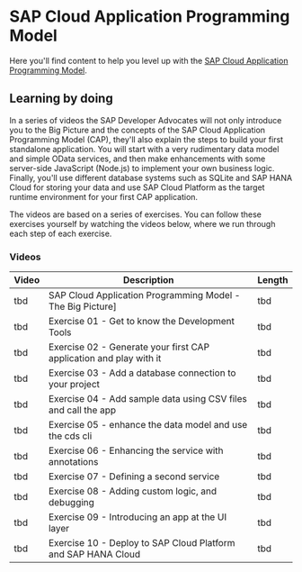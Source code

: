 # SAP Cloud Application Programming Model

Here you'll find content to help you level up with the [SAP Cloud Application Programming Model](https://cap.cloud.sap).

## Learning by doing

In a series of videos the SAP Developer Advocates will not only introduce you to the Big Picture and the concepts of the SAP Cloud Application Programming Model (CAP), they'll also explain the steps to build your first standalone application. You will start with a very rudimentary data model and simple OData services, and then make enhancements with some server-side JavaScript (Node.js) to implement your own business logic. Finally, you'll use different database systems such as SQLite and SAP HANA Cloud for storing your data and use SAP Cloud Platform as the target runtime environment for your first CAP application. 

The videos are based on a series of exercises. You can follow these exercises yourself by watching the videos below, where we run through each step of each exercise. 

### Videos

| Video     | Description                                                        | Length  |
| --------- | ------------------------------------------------------------------ | ------- |
| tbd | SAP Cloud Application Programming Model - The Big Picture]         | tbd     |
| tbd | Exercise 01 - Get to know the Development Tools                    | tbd     |
| tbd | Exercise 02 - Generate your first CAP application and play with it | tbd     |
| tbd | Exercise 03 - Add a database connection to your project            | tbd     |
| tbd | Exercise 04 - Add sample data using CSV files and call the app     | tbd     |
| tbd | Exercise 05 - enhance the data model and use the cds cli           | tbd     |
| tbd | Exercise 06 - Enhancing the service with annotations               | tbd     |
| tbd | Exercise 07 - Defining a second service                            | tbd     |
| tbd | Exercise 08 - Adding custom logic, and debugging                   | tbd     |
| tbd | Exercise 09 - Introducing an app at the UI layer                   | tbd     |
| tbd | Exercise 10 - Deploy to SAP Cloud Platform and SAP HANA Cloud      | tbd     |
